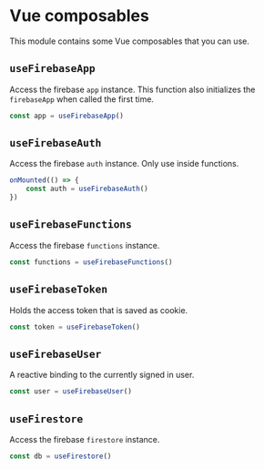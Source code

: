 # Vue composables

This module contains some Vue composables that you can use.

## `useFirebaseApp`
Access the firebase `app` instance. This function also initializes the `firebaseApp` when called the first time.

```ts
const app = useFirebaseApp()
```

## `useFirebaseAuth`
Access the firebase `auth` instance. Only use inside functions.

```ts
onMounted(() => {
    const auth = useFirebaseAuth()
})
```

## `useFirebaseFunctions`
Access the firebase `functions` instance.

```ts
const functions = useFirebaseFunctions()
```

## `useFirebaseToken`
Holds the access token that is saved as cookie.

```ts
const token = useFirebaseToken()
```

## `useFirebaseUser`
A reactive binding to the currently signed in user.

```ts
const user = useFirebaseUser()
```

## `useFirestore`
Access the firebase `firestore` instance.

```ts
const db = useFirestore()
```

